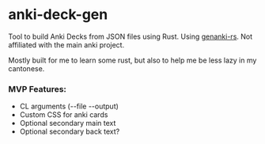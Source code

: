 # anki-deck-gen

Tool to build Anki Decks from JSON files using Rust. Using [genanki-rs](https://github.com/yannickfunk/genanki-rs). Not affiliated with the main anki project.

Mostly built for me to learn some rust, but also to help me be less lazy in my cantonese.


### MVP Features:
- CL arguments (--file --output)
- Custom CSS for anki cards
- Optional secondary main text
- Optional secondary back text?



